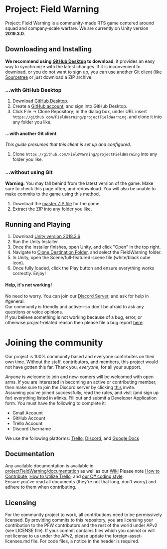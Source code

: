 # Project: Field Warning
Project: Field Warning is a community-made RTS game centered around squad and company-scale warfare.
We are currently on Unity version **2019.3.0**.

## Downloading and Installing
**We recommend using [GitHub Desktop](https://desktop.github.com) to download**;
it provides an easy way to synchronize with the latest changes. If it is
inconvenient to download, or you do not want to sign up, you can use another
Git client (like [Sourcetree](https://www.atlassian.com/software/sourcetree) or
just download a ZIP archive.

### ...with GitHub Desktop
1. Download [GitHub Desktop](https://desktop.github.com).
2. Create a [GitHub account](https://github.com/join), and sign into GitHub
   Desktop.
3. Click File → Clone Repository; in the dialog box, under URL insert
   `https://github.com/FieldWarning/projectFieldWarning`. and clone it into any folder you like.

#### ...with another Git client
*This guide presumes that this client is set up and configured.*

1. Clone `https://github.com/FieldWarning/projectFieldWarning` into any folder you like.

### ...without using Git
**Warning:** You may fall behind from the latest version of the game. Make sure
to check this page often, and redownload. You will also be unable to make commits to the game using this method.

1. Download the [master ZIP file](https://github.com/FieldWarning/projectFieldWarning/archive/master.zip) for the game.
2. Extract the ZIP into any folder you like.

## Running and Playing
1. Download [Unity version 2018.3.6](https://unity3d.com/get-unity/download/archive)
2. Run the Unity Installer
3. Once the Installer finishes, open Unity, and click "Open" in the top right.
4. Navigate to [Clone Destination Folder](https://github.com/FieldWarning/projectFieldWarning/tree/master/src/FieldWarning), and select the FieldWarning folder.
5. In Unity, open the Scene/full-featured-scene file (white/black cube icon).
6. Once fully loaded, click the Play button and ensure everything works correctly. Enjoy!

#### Help, it's not working!
No need to worry. You can join our [Discord Server](https://discord.gg/ExQtQX4), and ask for help in #general.  
Our community is friendly and active—so don't be afraid to ask any questions or voice opinions.  
If you believe something is not working because of a bug, error, or otherwise *project*-related reason then please file a bug report [here](https://github.com/FieldWarning/projectFieldWarning/issues).

# Joining the community
Our project is 100% community based and everyone contributes on their own time. Without the staff, contributors, and members, this project would not have gotten this far. Thank you, *everyone*, for all your support.  

*Anyone* is welcome to join and new-comers will be welcomed with open arms. If you are interested in becoming an active or contributing member, then make sure to join the Discord server by clicking [this](https://discord.gg/ExQtQX4) invite.  
Assuming you've joined successfully, read the rules, and visit (and sign up for) everything listed in #links. Fill out and submit a Developer Application form. You must have the following to complete it:
- Gmail Account
- GitHub Account
- Trello Account
- Discord Username

We use the following platforms: [Trello](https://www.trello.com), [Discord](https://www.discordapp.com), and [Google Docs](https://docs.google.com)

## Documentation
Any available documentation is available in [projectFieldWarning/documentation](https://github.com/FieldWarning/projectFieldWarning/tree/master/documentation) as well as our [Wiki](https://github.com/FieldWarning/projectFieldWarning/wiki)
Please note [How to Contribute](https://github.com/FieldWarning/projectFieldWarning/tree/master/documentation/HOW_TO_CONTRIBUTE.md), [How to Utilize Trello](https://github.com/FieldWarning/projectFieldWarning/blob/master/documentation/TRELLO.md), and [our C# coding style](https://github.com/FieldWarning/projectFieldWarning/blob/master/documentation/coding-style.md).  
Ensure you've read all documents (they're not that long, don't worry) and adhere to them when contributing.

## Licensing
For the community project to work, all contributions need to be permissively licensed. By providing commits to this repository, you are licensing your contribution to the PFW contributors and the rest of the world under APv2 (see LICENSE file).
If your commit contains files which you cannot or will not license to us under the APv2, please update the foreign-asset-licenses.md file. For code files, a notice in the header is required.
